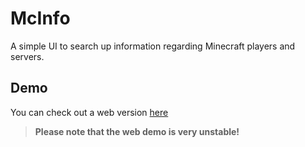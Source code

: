 # McInfo

A simple UI to search up information regarding Minecraft players and servers.


## Demo

You can check out a web version [here](https://exoad.github.io/mcinfo/)

> **Please note that the web demo is very unstable!**
